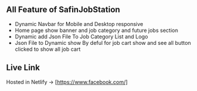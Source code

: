 ## All Feature of SafinJobStation

- Dynamic Navbar for Mobile and Desktop responsive
- Home page show banner and job category and future jobs section
- Dynamic add Json File To Job Category List and Logo
- Json File to Dynamic show By deful for job cart show and see all button clicked to show all job cart

## Live Link

Hosted in Netlify -> [https://www.facebook.com/]